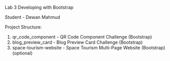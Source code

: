 Lab 3 Developing with Bootstrap

Student - Dewan Mahmud

Project Structure:
1. qr_code_component - QR Code Component Challenge (Bootstrap)
2. blog_preview_card - Blog Preview Card Challenge (Bootstrap)
3. space-tourism-website - Space Tourism Multi-Page Website (Bootstrap) (optional)
